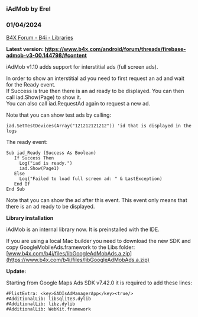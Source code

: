 ### iAdMob by Erel
### 01/04/2024
[B4X Forum - B4i - Libraries](https://www.b4x.com/android/forum/threads/47319/)

**Latest version: <https://www.b4x.com/android/forum/threads/firebase-admob-v3-00.144798/#content>**  
  
iAdMob v1.10 adds support for interstitial ads (full screen ads).  
  
In order to show an interstitial ad you need to first request an ad and wait for the Ready event.  
If Success is true then there is an ad ready to be displayed. You can then call iad.Show(Page) to show it.  
You can also call iad.RequestAd again to request a new ad.  
  
Note that you can show test ads by calling:  

```B4X
iad.SetTestDevices(Array("121212121212")) 'id that is displayed in the logs
```

  
The ready event:  

```B4X
Sub iad_Ready (Success As Boolean)  
   If Success Then  
     Log("iad is ready.")  
     iad.Show(Page1)  
   Else  
     Log("Failed to load full screen ad: " & LastException)  
   End If  
End Sub
```

  
  
Note that you can show the ad after this event. This event only means that there is an ad ready to be displayed.  
  
**Library installation**  
  
iAdMob is an internal library now. It is preinstalled with the IDE.  
  
If you are using a local Mac builder you need to download the new SDK and copy GoogleMobileAds.framework to the Libs folder: [www.b4x.com/b4i/files/libGoogleAdMobAds.a.zip](https://www.b4x.com/b4i/files/libGoogleAdMobAds.a.zip)  
  
**Update:**  
  
Starting from Google Maps Ads SDK v7.42.0 it is required to add these lines:  

```B4X
#PlistExtra: <key>GADIsAdManagerApp</key><true/>  
#AdditionalLib: libsqlite3.dylib  
#AdditionalLib: libz.dylib  
#AdditionalLib: WebKit.framework
```